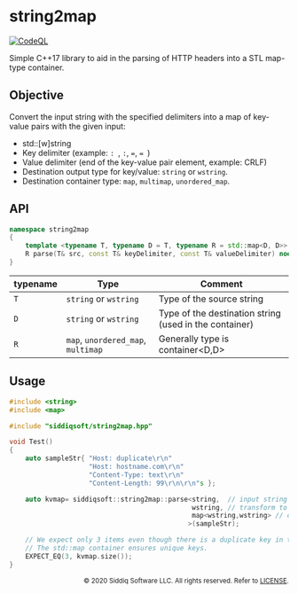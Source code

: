 # string2map

[![CodeQL](https://github.com/SiddiqSoft/string2map/actions/workflows/codeql-analysis.yml/badge.svg)](https://github.com/SiddiqSoft/string2map/actions/workflows/codeql-analysis.yml)

Simple C++17 library to aid in the parsing of HTTP headers into a STL map-type container.


## Objective

Convert the input string with the specified delimiters into a map of key-value pairs with the given input:
- std::[w]string
- Key delimiter (example: `: `, `:`, `=`, `= `)
- Value delimiter (end of the key-value pair element, example: CRLF)
- Destination output type for key/value: `string` or `wstring`.
- Destination container type: `map`, `multimap`, `unordered_map`.


## API

```cpp
namespace string2map
{
	template <typename T, typename D = T, typename R = std::map<D, D>>
	R parse(T& src, const T& keyDelimiter, const T& valueDelimiter) noexcept(false)
}
```

typename | Type      | Comment
---------|-----------|--------------
`T`      | `string` or `wstring`  | Type of the source string
`D`      | `string` or `wstring`  | Type of the destination string (used in the container)
`R`      | `map`, `unordered_map`, `multimap` | Generally type is container<D,D>

## Usage

```cpp
#include <string>
#include <map>

#include "siddiqsoft/string2map.hpp"

void Test()
{
    auto sampleStr{ "Host: duplicate\r\n"
                    "Host: hostname.com\r\n"
                    "Content-Type: text\r\n"
                    "Content-Length: 99\r\n\r\n"s };

    auto kvmap= siddiqsoft::string2map::parse<string,  // input string
                                              wstring, // transform to wstring
                                              map<wstring,wstring> // destination container
                                             >(sampleStr);

    // We expect only 3 items even though there is a duplicate key in the source string.
    // The std::map container ensures unique keys.
    EXPECT_EQ(3, kvmap.size());
}
```

<small align="right">

&copy; 2020 Siddiq Software LLC. All rights reserved. Refer to [LICENSE](LICENSE).

</small>
